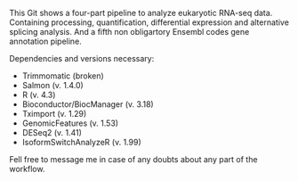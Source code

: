 This Git shows a four-part pipeline to analyze eukaryotic RNA-seq data. Containing processing, quantification, differential expression and alternative splicing analysis. And a fifth non obligartory Ensembl codes gene annotation pipeline.

Dependencies and versions necessary:
- Trimmomatic (broken)
- Salmon (v. 1.4.0)
- R (v. 4.3)
- Bioconductor/BiocManager (v. 3.18)
- Tximport (v. 1.29)
- GenomicFeatures (v. 1.53)
- DESeq2 (v. 1.41)
- IsoformSwitchAnalyzeR (v. 1.99)

Fell free to message me in case of any doubts about any part of the workflow.
